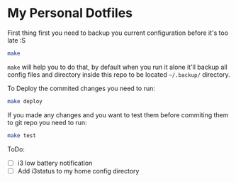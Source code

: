 # My Personal Dotfiles

First thing first you need to backup you current configuration before it's too late :S

```bash
make
```

`make` will help you to do that, by default when you run it alone it'll backup all config files and directory inside this repo to be located `~/.backup/` directory.


To Deploy the commited changes you need to run:

```bash
make deploy
```

If you made any changes and you want to test them before commiting them to git repo you need to run:

```bash
make test
```

ToDo:

- [ ] i3 low battery notification
- [ ] Add i3status to my home config directory
